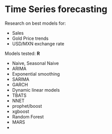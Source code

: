 # Time Series forecasting

Research on best models for:
- Sales
- Gold Price trends
- USD/MXN exchange rate

Models tested:
**R**
- Naive, Seasonal Naive
- ARIMA
- Exponential smoothing
- SARIMA
- GARCH
- Dynamic linear models
- TBATS
- NNET
- prophet/boost
- xgboost
- Random Forest
- MARS
- 



